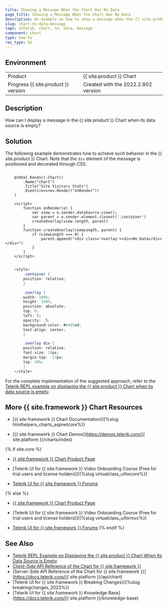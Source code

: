 ```yaml
---
title: Showing a Message When the Chart Has No Data
page_title: Showing a Message When the Chart Has No Data
description: An example on how to show a message when the {{ site.product }} Chart has no data.
slug: chart-no-data-message
tags: telerik, chart, no, data, message
component: chart
type: how-to
res_type: kb
---
```


## Environment

<table>
 <tr>
  <td>Product</td>
  <td>{{ site.product }} Chart</td>
 </tr>
 <tr>
  <td>Progress {{ site.product }} version</td>
  <td>Created with the 2022.2.802 version</td>
 </tr>
</table>

## Description

How can I display a message in the {{ site.product }} Chart when its data source is empty?

## Solution

The following example demonstrates how to achieve such behavior in the {{ site.product }} Chart. Note that the `div` element of the message is positioned and decorated through CSS.


```Razor Index.cshtml

    @(Html.Kendo().Chart()
        .Name("chart")
        .Title("Site Visitors Stats")
        .Events(ev=>ev.Render("onRender"))
    )

```
```JS script.js
    <script>
        function onRender(e) {
            var view = e.sender.dataSource.view();
            var parent = e.sender.element.closest('.container')
            createOverlay(view.length, parent)
        }
        function createOverlay(viewLength, parent) {
            if (viewLength === 0) {
                parent.append("<div class='overlay'><div>No Data</div></div>")
            }
        }
    </script>
```
```C# Style.css

    <style>
        .container {
        position: relative;
        }

        .overlay {
        width: 100%;
        height: 100%;
        position: absolute;
        top: 0;
        left: 0;
        opacity: .5;
        background-color: #6495ed;
        text-align: center;
        }

        .overlay div {
        position: relative;
        font-size: 34px;
        margin-top: -17px;
        top: 50%;
        }
    </style>

```

For the complete implementation of the suggested approach, refer to the [Telerik REPL example on displaying the {{ site.product }} Chart when its data source is empty](https://netcorerepl.telerik.com/cQbPQFFd41Tge1n326).

## More {{ site.framework }} Chart Resources

* [{{ site.framework }} Chart Documentation]({%slug htmlhelpers_charts_aspnetcore%})

* [{{ site.framework }} Chart Demos](https://demos.telerik.com/{{ site.platform }}/charts/index)

{% if site.core %}
* [{{ site.framework }} Chart Product Page](https://www.telerik.com/aspnet-core-ui/charts)

* [Telerik UI for {{ site.framework }} Video Onboarding Course (Free for trial users and license holders)]({%slug virtualclass_uiforcore%})

* [Telerik UI for {{ site.framework }} Forums](https://www.telerik.com/forums/aspnet-core-ui)

{% else %}
* [{{ site.framework }} Chart Product Page](https://www.telerik.com/aspnet-mvc/charts)

* [Telerik UI for {{ site.framework }} Video Onboarding Course (Free for trial users and license holders)]({%slug virtualclass_uiformvc%})

* [Telerik UI for {{ site.framework }} Forums](https://www.telerik.com/forums/aspnet-mvc)
{% endif %}

## See Also

* [Telerik REPL Example on Displaying the {{ site.product }} Chart When Its Data Source is Empty](https://netcorerepl.telerik.com/cQbPQFFd41Tge1n326)
* [Client-Side API Reference of the Chart for {{ site.framework }}](https://docs.telerik.com/kendo-ui/api/javascript/ui/chart)
* [Server-Side API Reference of the Chart for {{ site.framework }}](https://docs.telerik.com/{{ site.platform }}/api/chart)
* [Telerik UI for {{ site.framework }} Breaking Changes]({%slug breakingchanges_2023%})
* [Telerik UI for {{ site.framework }} Knowledge Base](https://docs.telerik.com/{{ site.platform }}/knowledge-base)
